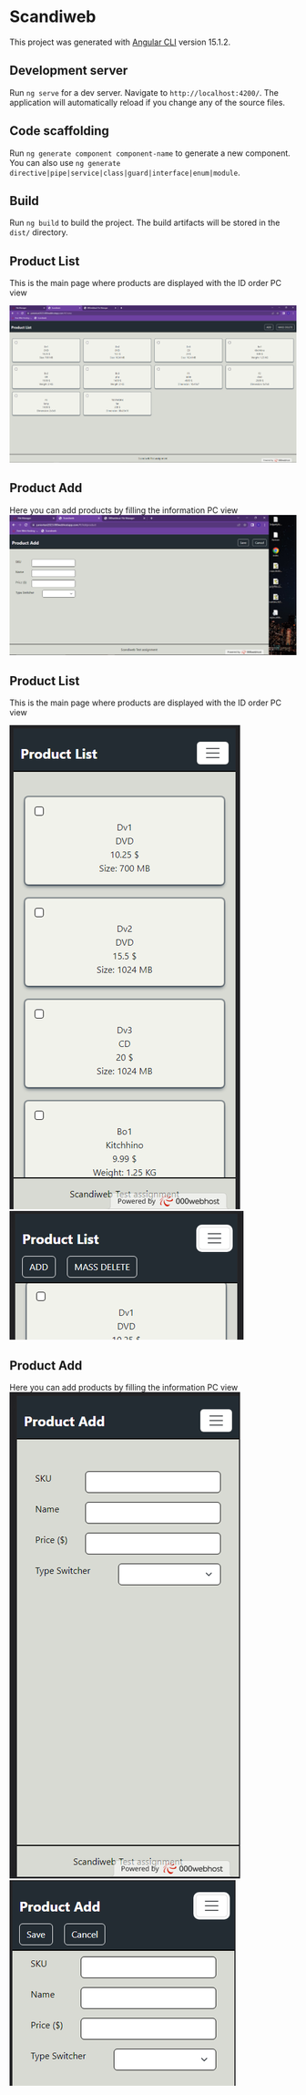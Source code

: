 # Scandiweb

This project was generated with [Angular CLI](https://github.com/angular/angular-cli) version 15.1.2.

## Development server

Run `ng serve` for a dev server. Navigate to `http://localhost:4200/`. The application will automatically reload if you change any of the source files.

## Code scaffolding

Run `ng generate component component-name` to generate a new component. You can also use `ng generate directive|pipe|service|class|guard|interface|enum|module`.

## Build

Run `ng build` to build the project. The build artifacts will be stored in the `dist/` directory.

## Product List
This is the main page where products are displayed with the ID order PC view

![plot](./src/assets/Gitimg/1.PNG)  

## Product Add
Here you can add products by filling the information  PC view
![plot](./src/assets/Gitimg/2.PNG)

## Product List
This is the main page where products are displayed with the ID order PC view

![plot](./src/assets/Gitimg/3.PNG)  ![plot](./src/assets/Gitimg/4.PNG)  

## Product Add
Here you can add products by filling the information  PC view
![plot](./src/assets/Gitimg/5.PNG) ![plot](./src/assets/Gitimg/6.PNG)

